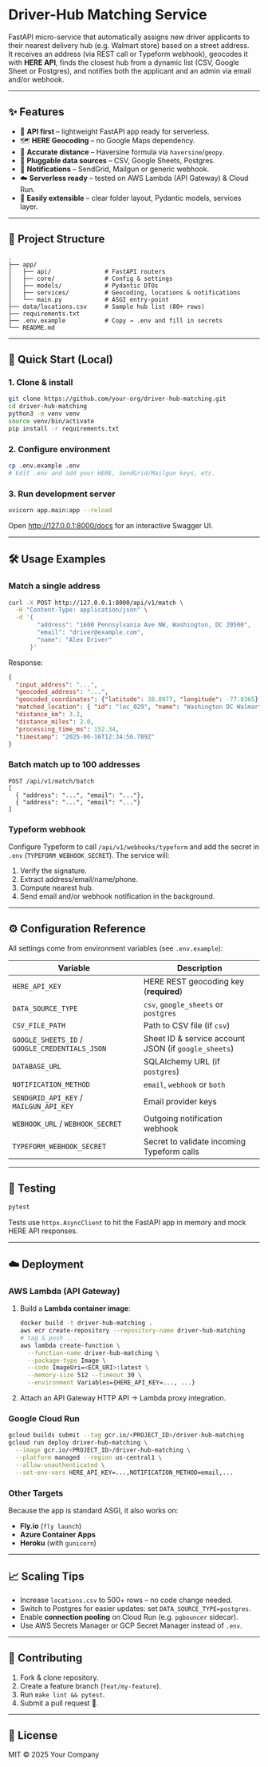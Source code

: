 # Driver-Hub Matching Service

FastAPI micro-service that automatically assigns new driver applicants to their nearest delivery hub (e.g. Walmart store) based on a street address.  
It receives an address (via REST call or Typeform webhook), geocodes it with **HERE API**, finds the closest hub from a dynamic list (CSV, Google Sheet or Postgres), and notifies both the applicant and an admin via email and/or webhook.

---

## ✨ Features

* 🔗 **API first** – lightweight FastAPI app ready for serverless.
* 🗺 **HERE Geocoding** – no Google Maps dependency.
* 📏 **Accurate distance** – Haversine formula via `haversine`/`geopy`.
* 🏪 **Pluggable data sources** – CSV, Google Sheets, Postgres.
* 📣 **Notifications** – SendGrid, Mailgun or generic webhook.
* ☁️ **Serverless ready** – tested on AWS Lambda (API Gateway) & Cloud Run.
* 🔄 **Easily extensible** – clear folder layout, Pydantic models, services layer.

---

## 📂 Project Structure

```
.
├── app/
│   ├── api/               # FastAPI routers
│   ├── core/              # Config & settings
│   ├── models/            # Pydantic DTOs
│   ├── services/          # Geocoding, locations & notifications
│   └── main.py            # ASGI entry-point
├── data/locations.csv     # Sample hub list (80+ rows)
├── requirements.txt
├── .env.example           # Copy → .env and fill in secrets
└── README.md
```

---

## 🚀 Quick Start (Local)

### 1. Clone & install

```bash
git clone https://github.com/your-org/driver-hub-matching.git
cd driver-hub-matching
python3 -m venv venv
source venv/bin/activate
pip install -r requirements.txt
```

### 2. Configure environment

```bash
cp .env.example .env
# Edit .env and add your HERE, SendGrid/Mailgun keys, etc.
```

### 3. Run development server

```bash
uvicorn app.main:app --reload
```

Open http://127.0.0.1:8000/docs for an interactive Swagger UI.

---

## 🛠 Usage Examples

### Match a single address

```bash
curl -X POST http://127.0.0.1:8000/api/v1/match \
  -H "Content-Type: application/json" \
  -d '{
        "address": "1600 Pennsylvania Ave NW, Washington, DC 20500",
        "email": "driver@example.com",
        "name": "Alex Driver"
      }'
```

Response:

```json
{
  "input_address": "...",
  "geocoded_address": "...",
  "geocoded_coordinates": {"latitude": 38.8977, "longitude": -77.0365},
  "matched_location": { "id": "loc_029", "name": "Washington DC Walmart", ... },
  "distance_km": 3.2,
  "distance_miles": 2.0,
  "processing_time_ms": 152.34,
  "timestamp": "2025-06-16T12:34:56.789Z"
}
```

### Batch match up to 100 addresses

```
POST /api/v1/match/batch
[
  { "address": "...", "email": "..."},
  { "address": "...", "email": "..."}
]
```

### Typeform webhook

Configure Typeform to call `/api/v1/webhooks/typeform` and add the secret in `.env` (`TYPEFORM_WEBHOOK_SECRET`). The service will:

1. Verify the signature.
2. Extract address/email/name/phone.
3. Compute nearest hub.
4. Send email and/or webhook notification in the background.

---

## ⚙️ Configuration Reference

All settings come from environment variables (see `.env.example`):

| Variable | Description |
|----------|-------------|
| `HERE_API_KEY` | HERE REST geocoding key (**required**) |
| `DATA_SOURCE_TYPE` | `csv`, `google_sheets` or `postgres` |
| `CSV_FILE_PATH` | Path to CSV file (if `csv`) |
| `GOOGLE_SHEETS_ID` / `GOOGLE_CREDENTIALS_JSON` | Sheet ID & service account JSON (if `google_sheets`) |
| `DATABASE_URL` | SQLAlchemy URL (if `postgres`) |
| `NOTIFICATION_METHOD` | `email`, `webhook` or `both` |
| `SENDGRID_API_KEY` / `MAILGUN_API_KEY` | Email provider keys |
| `WEBHOOK_URL` / `WEBHOOK_SECRET` | Outgoing notification webhook |
| `TYPEFORM_WEBHOOK_SECRET` | Secret to validate incoming Typeform calls |

---

## 🧪 Testing

```bash
pytest
```

Tests use `httpx.AsyncClient` to hit the FastAPI app in memory and mock HERE API responses.

---

## ☁️ Deployment

### AWS Lambda (API Gateway)

1. Build a **Lambda container image**:

   ```bash
   docker build -t driver-hub-matching .
   aws ecr create-repository --repository-name driver-hub-matching
   # tag & push ...
   aws lambda create-function \
     --function-name driver-hub-matching \
     --package-type Image \
     --code ImageUri=<ECR_URI>:latest \
     --memory-size 512 --timeout 30 \
     --environment Variables={HERE_API_KEY=..., ...}
   ```

2. Attach an API Gateway HTTP API → Lambda proxy integration.

### Google Cloud Run

```bash
gcloud builds submit --tag gcr.io/<PROJECT_ID>/driver-hub-matching
gcloud run deploy driver-hub-matching \
  --image gcr.io/<PROJECT_ID>/driver-hub-matching \
  --platform managed --region us-central1 \
  --allow-unauthenticated \
  --set-env-vars HERE_API_KEY=...,NOTIFICATION_METHOD=email,...
```

### Other Targets

Because the app is standard ASGI, it also works on:

* **Fly.io** (`fly launch`)
* **Azure Container Apps**
* **Heroku** (with `gunicorn`)

---

## 📈 Scaling Tips

* Increase `locations.csv` to 500+ rows – no code change needed.
* Switch to Postgres for easier updates: set `DATA_SOURCE_TYPE=postgres`.
* Enable **connection pooling** on Cloud Run (e.g. `pgbouncer` sidecar).
* Use AWS Secrets Manager or GCP Secret Manager instead of `.env`.

---

## 🤝 Contributing

1. Fork & clone repository.
2. Create a feature branch (`feat/my-feature`).
3. Run `make lint && pytest`.
4. Submit a pull request 🎉.

---

## 📜 License

MIT © 2025 Your Company
